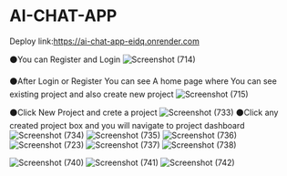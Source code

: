 # AI-CHAT-APP

Deploy link:https://ai-chat-app-eidq.onrender.com

⚫You can Register and Login
![Screenshot (714)](https://github.com/user-attachments/assets/c74ef04d-5171-4459-9358-37a3bd2f7b81)

⚫After Login or Register You can see A home page where You can see existing project and also create new project
![Screenshot (715)](https://github.com/user-attachments/assets/93ed4a10-9011-443d-841f-362a2edbd161)

⚫Click New Project and crete a project
![Screenshot (733)](https://github.com/user-attachments/assets/f2f645f3-fedf-44c7-9188-5d371c82d503)
⚫Click any created project box and you will navigate to project dashboard
![Screenshot (734)](https://github.com/user-attachments/assets/ba4a62dc-1492-4f31-b207-962051c7e05d)
![Screenshot (735)](https://github.com/user-attachments/assets/00cad25b-e03d-4673-b1af-f08787a9a914)
![Screenshot (736)](https://github.com/user-attachments/assets/9450dc8e-ae06-4fda-af55-8187e0a09cb6)
![Screenshot (723)](https://github.com/user-attachments/assets/617f50dd-f510-41f7-b45c-34e3a7a21e15)
![Screenshot (737)](https://github.com/user-attachments/assets/215c04a8-3abe-4db7-b131-f05bbb185a31)
![Screenshot (738)](https://github.com/user-attachments/assets/e3e000c3-f41d-4feb-be17-e46b1abe5fd2)

![Screenshot (740)](https://github.com/user-attachments/assets/1c141f64-2ecf-473b-93ca-9d5cb430007b)
![Screenshot (741)](https://github.com/user-attachments/assets/c28bf78e-32ee-411c-ac85-f2bdf97ab1f6)
![Screenshot (742)](https://github.com/user-attachments/assets/a71c2a1c-996b-4b38-99c9-e7b8eeca11c7)

